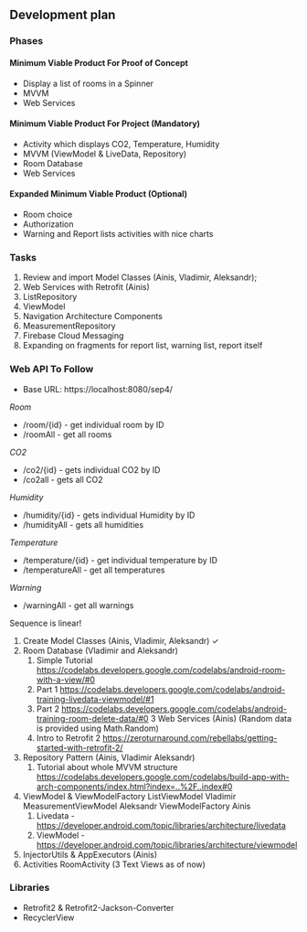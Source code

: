 ## Development plan

### Phases

#### Minimum Viable Product For Proof of Concept
- Display a list of rooms in a Spinner
- MVVM
- Web Services

#### Minimum Viable Product For Project (Mandatory)
- Activity which displays CO2, Temperature, Humidity
- MVVM (ViewModel & LiveData, Repository)
- Room Database
- Web Services

#### Expanded Minimum Viable Product (Optional)
- Room choice
- Authorization
- Warning and Report lists activities with nice charts

### Tasks

1. Review and import Model Classes (Ainis, Vladimir, Aleksandr);
2. Web Services with Retrofit (Ainis) 
3. ListRepository 
4. ViewModel
6. Navigation Architecture Components 
7. MeasurementRepository
8. Firebase Cloud Messaging
9. Expanding on fragments for report list, warning list, report itself

### Web API To Follow

- Base URL: https://localhost:8080/sep4/

*Room*
- /room/{id} - get individual room by ID 
- /roomAll - get all rooms

*CO2*
- /co2/{id} - gets individual CO2 by ID
- /co2all - gets all CO2

*Humidity*
- /humidity/{id} - gets individual Humidity by ID
- /humidityAll - gets all humidities

*Temperature*
- /temperature/{id} - get individual temperature by ID
- /temperatureAll - get all temperatures

*Warning*
- /warningAll - get all warnings

Sequence is linear!

1. Create Model Classes (Ainis, Vladimir, Aleksandr)  ✓
2. Room Database (Vladimir and Aleksandr)
	1. Simple Tutorial https://codelabs.developers.google.com/codelabs/android-room-with-a-view/#0
	2. Part 1 https://codelabs.developers.google.com/codelabs/android-training-livedata-viewmodel/#1   
	3. Part 2 https://codelabs.developers.google.com/codelabs/android-training-room-delete-data/#0
3 Web Services (Ainis) (Random data is provided using Math.Random)
	1. Intro to Retrofit 2 https://zeroturnaround.com/rebellabs/getting-started-with-retrofit-2/ 
4. Repository Pattern (Ainis, Vladimir Aleksandr)
	1. Tutorial about whole MVVM structure https://codelabs.developers.google.com/codelabs/build-app-with-arch-components/index.html?index=..%2F..index#0
5. ViewModel & ViewModelFactory
	ListViewModel Vladimir
	MeasurementViewModel Aleksandr
	ViewModelFactory Ainis
	1. Livedata - https://developer.android.com/topic/libraries/architecture/livedata
	2. ViewModel - https://developer.android.com/topic/libraries/architecture/viewmodel
6. InjectorUtils & AppExecutors (Ainis)
7. Activities
	RoomActivity (3 Text Views as of now)

### Libraries
- Retrofit2 & Retrofit2-Jackson-Converter
- RecyclerView

